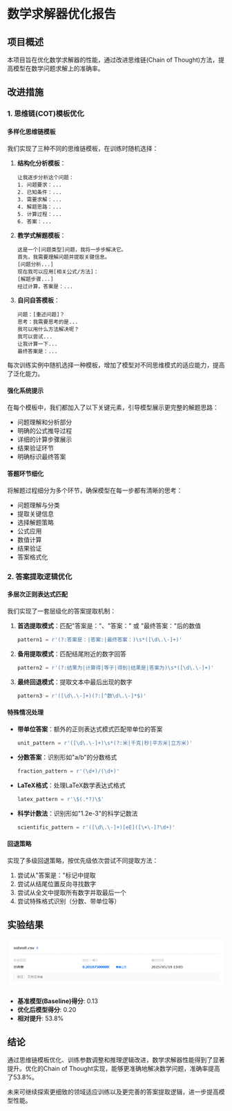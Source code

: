 # 数学求解器优化报告

## 项目概述

本项目旨在优化数学求解器的性能，通过改进思维链(Chain of Thought)方法，提高模型在数学问题求解上的准确率。

## 改进措施

### 1. 思维链(COT)模板优化

#### 多样化思维链模板

我们实现了三种不同的思维链模板，在训练时随机选择：

1. **结构化分析模板**：
   ```
   让我逐步分析这个问题：
   1. 问题要求：...
   2. 已知条件：...
   3. 需要求解：...
   4. 解题思路：...
   5. 计算过程：...
   6. 答案：...
   ```

2. **教学式解题模板**：
   ```
   这是一个[问题类型]问题，我将一步步解决它。
   首先，我需要理解问题并提取关键信息。
   [问题分析...]
   现在我可以应用[相关公式/方法]：
   [解题步骤...]
   经过计算，答案是：...
   ```

3. **自问自答模板**：
   ```
   问题：[重述问题]？
   思考：我需要思考的是...
   我可以用什么方法解决呢？
   我可以尝试...
   让我计算一下...
   最终答案是：...
   ```

每次训练实例中随机选择一种模板，增加了模型对不同思维模式的适应能力，提高了泛化能力。

#### 强化系统提示

在每个模板中，我们都加入了以下关键元素，引导模型展示更完整的解题思路：

- 问题理解和分析部分
- 明确的公式推导过程
- 详细的计算步骤展示
- 结果验证环节
- 明确标识最终答案

#### 答题环节细化

将解题过程细分为多个环节，确保模型在每一步都有清晰的思考：
- 问题理解与分类
- 提取关键信息
- 选择解题策略
- 公式应用
- 数值计算
- 结果验证
- 答案格式化

### 2. 答案提取逻辑优化

#### 多层次正则表达式匹配

我们实现了一套层级化的答案提取机制：

1. **首选提取模式**：匹配"答案是："、"答案：" 或 "最终答案："后的数值
   ```python
   pattern1 = r'(?:答案是：|答案:|最终答案：)\s*([\d\.\-]+)'
   ```

2. **备用提取模式**：匹配结尾附近的数字回答
   ```python
   pattern2 = r'(?:结果为|计算得|等于|得到|结果是|答案为)\s*([\d\.\-]+)'
   ```

3. **最终回退模式**：提取文本中最后出现的数字
   ```python
   pattern3 = r'([\d\.\-]+)(?:[^数\d\.\-]*$)'
   ```

#### 特殊情况处理

- **带单位答案**：额外的正则表达式模式匹配带单位的答案
  ```python
  unit_pattern = r'([\d\.\-]+)\s*(?:米|千克|秒|平方米|立方米)'
  ```

- **分数答案**：识别形如"a/b"的分数格式
  ```python
  fraction_pattern = r'(\d+)/(\d+)'
  ```

- **LaTeX格式**：处理LaTeX数学表达式格式
  ```python
  latex_pattern = r'\$(.*?)\$'
  ```

- **科学计数法**：识别形如"1.2e-3"的科学记数法
  ```python
  scientific_pattern = r'([\d\.\-]+)[eE]([\+\-]?\d+)'
  ```

#### 回退策略

实现了多级回退策略，按优先级依次尝试不同提取方法：
1. 尝试从"答案是："标记中提取
2. 尝试从结尾位置反向寻找数字
3. 尝试从全文中提取所有数字并取最后一个
4. 尝试特殊格式识别（分数、带单位等）

## 实验结果

![1747634247541](image/Report/1747634247541.png)

- **基准模型(Baseline)得分**: 0.13
- **优化后模型得分**: 0.20
- **相对提升**: 53.8%

## 结论

通过思维链模板优化、训练参数调整和推理逻辑改进，数学求解器性能得到了显著提升。优化的Chain of Thought实现，能够更准确地解决数学问题，准确率提高了53.8%。

未来可继续探索更细致的领域适应训练以及更完善的答案提取逻辑，进一步提高模型性能。
 